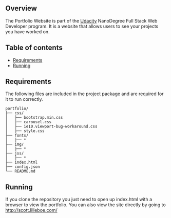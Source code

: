 ## Overview
The Portfolio Website is part of the [Udacity](http://udacity.com) NanoDegree Full Stack Web Developer program. It is a website that allows users to see your projects you have worked on.

## Table of contents

- [Requirements](#requirements)
- [Running](#running)

## Requirements

The following files are included in the project package and are required for it to run correctly.

```
portfolio/
├── css/
│   ├── bootstrap.min.css
│   ├── carousel.css
│   ├── ie10.viewport-bug-workaround.css
│   ├── style.css
├── fonts/
│   ├── *
├── img/
│   ├── *
├── jss/
│   ├── *
├── index.html
├── config.json
└── README.md
```

## Running

If you clone the repository you just need to open up index.html with a browser to view the portfolio.
You can also view the site directly by going to http://scott.lilleboe.com/
